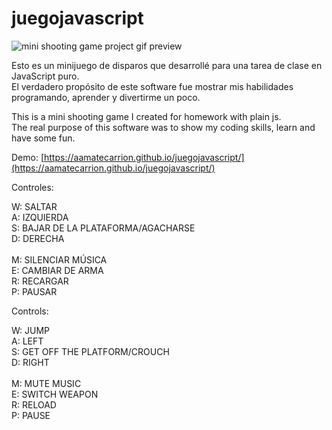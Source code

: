# juegojavascript

![mini shooting game project gif preview](https://github.com/aamatecarrion/juegojavascript/blob/main/gif_previews/preview.gif)

Esto es un minijuego de disparos que desarrollé para una tarea de clase en JavaScript puro.<br>
El verdadero propósito de este software fue mostrar mis habilidades programando, aprender y divertirme un poco.<br>

This is a mini shooting game I created for homework with plain js.<br>
The real purpose of this software was to show my coding skills, learn and have some fun.<br>

Demo: [https://aamatecarrion.github.io/juegojavascript/](https://aamatecarrion.github.io/juegojavascript/)<br>

Controles:

W: SALTAR<br>
A: IZQUIERDA<br>
S: BAJAR DE LA PLATAFORMA/AGACHARSE<br>
D: DERECHA<br><br>
M: SILENCIAR MÚSICA<br>
E: CAMBIAR DE ARMA<br>
R: RECARGAR<br>
P: PAUSAR<br>


Controls:

W: JUMP<br>
A: LEFT<br>
S: GET OFF THE PLATFORM/CROUCH<br>
D: RIGHT<br><br>
M: MUTE MUSIC<br>
E: SWITCH WEAPON<br>
R: RELOAD<br>
P: PAUSE<br>

